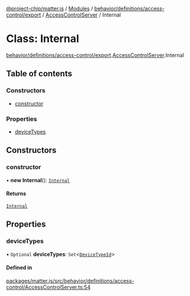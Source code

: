 [@project-chip/matter.js](../README.md) / [Modules](../modules.md) / [behavior/definitions/access-control/export](../modules/behavior_definitions_access_control_export.md) / [AccessControlServer](../modules/behavior_definitions_access_control_export.AccessControlServer.md) / Internal

# Class: Internal

[behavior/definitions/access-control/export](../modules/behavior_definitions_access_control_export.md).[AccessControlServer](../modules/behavior_definitions_access_control_export.AccessControlServer.md).Internal

## Table of contents

### Constructors

- [constructor](behavior_definitions_access_control_export.AccessControlServer.Internal.md#constructor)

### Properties

- [deviceTypes](behavior_definitions_access_control_export.AccessControlServer.Internal.md#devicetypes)

## Constructors

### constructor

• **new Internal**(): [`Internal`](behavior_definitions_access_control_export.AccessControlServer.Internal.md)

#### Returns

[`Internal`](behavior_definitions_access_control_export.AccessControlServer.Internal.md)

## Properties

### deviceTypes

• `Optional` **deviceTypes**: `Set`\<[`DeviceTypeId`](../modules/datatype_export.md#devicetypeid)\>

#### Defined in

[packages/matter.js/src/behavior/definitions/access-control/AccessControlServer.ts:54](https://github.com/project-chip/matter.js/blob/558e12c94a201592c28c7bc0743705360b3e5ca6/packages/matter.js/src/behavior/definitions/access-control/AccessControlServer.ts#L54)
